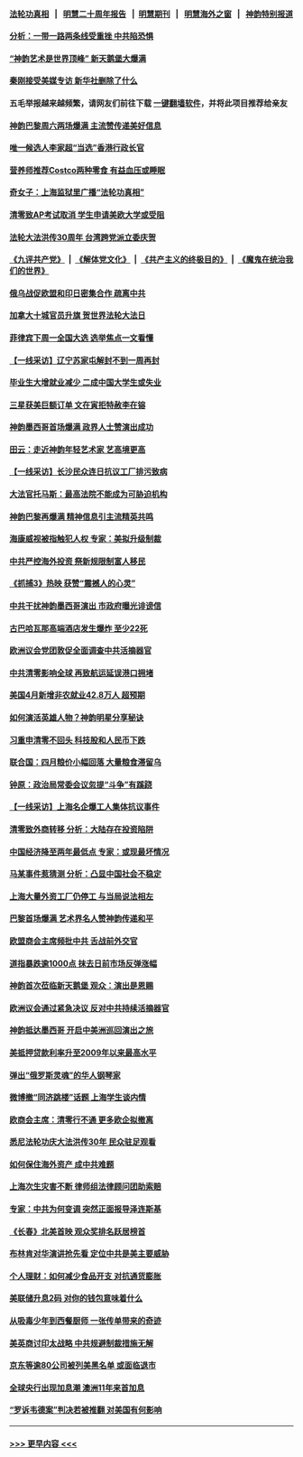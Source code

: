 #### [法轮功真相](https://github.com/gfw-breaker/truth/blob/master/README.md?t=0) &nbsp;&nbsp;|&nbsp;&nbsp; [明慧二十周年报告](https://github.com/gfw-breaker/mh-reports/blob/master/README.md?t=0) &nbsp;&nbsp;|&nbsp;&nbsp;[明慧期刊](https://github.com/gfw-breaker/mh-qikan) &nbsp;&nbsp;|&nbsp;&nbsp; [明慧海外之窗](https://github.com/gfw-breaker/mh-news/blob/master/README.md?t=0) &nbsp;&nbsp;|&nbsp;&nbsp; [神韵特别报道](https://github.com/gfw-breaker/mh-news/blob/master/shenyun.md?t=0)
#### [分析：一带一路两条线受重挫 中共陷恐惧](../pages/nf4514/n13726633.md?t=05082151) 
#### [“神韵艺术是世界顶峰” 新天鹅堡大爆满](../pages/nf4514/n13730016.md?t=05082151) 
#### [秦刚接受美媒专访 新华社删除了什么](../pages/nf4514/n13729851.md?t=05082151) 
#### 五毛举报越来越频繁，请网友们前往下载 [一键翻墙软件](https://github.com/gfw-breaker/ssr-accounts)，并将此项目推荐给亲友
#### [神韵巴黎周六两场爆满 主流赞传递美好信息](../pages/nf4514/n13729942.md?t=05082151) 
#### [唯一候选人李家超“当选”香港行政长官](../pages/nf4514/n13729977.md?t=05082151) 
#### [营养师推荐Costco两种零食 有益血压或睡眠](../pages/nf4514/n13717853.md?t=05082151) 
#### [奇女子：上海监狱里广播“法轮功真相”](../pages/nf4514/n13726443.md?t=05082151) 
#### [清零致AP考试取消 学生申请美欧大学或受阻](../pages/nf4514/n13729570.md?t=05082151) 
#### [法轮大法洪传30周年 台湾跨党派立委庆贺](../pages/nf4514/n13729159.md?t=05082151) 
#### [《九评共产党》](https://github.com/begood0513/9ping.md/blob/master/README.md) &nbsp;|&nbsp; [《解体党文化》](../../../../jtdwh.md/blob/master/README.md)  &nbsp;|&nbsp; [《共产主义的终极目的》](../../../../gczydzjmd.md/blob/master/README.md) &nbsp;|&nbsp; [《魔鬼在统治我们的世界》](../../../../mgztzwmdsj.md/blob/master/README.md) 
#### [俄乌战促欧盟和印日密集合作 疏离中共](../pages/nf4514/n13727386.md?t=05082151) 
#### [加拿大十城官员升旗 贺世界法轮大法日](../pages/nf4514/n13729166.md?t=05082151) 
#### [菲律宾下周一全国大选 选举焦点一文看懂](../pages/nf4514/n13729646.md?t=05082151) 
#### [【一线采访】辽宁苏家屯解封不到一周再封](../pages/nf4514/n13729625.md?t=05082151) 
#### [毕业生大增就业减少 二成中国大学生或失业](../pages/nf4514/n13729154.md?t=05082151) 
#### [三星获美巨额订单 文在寅拒特赦李在镕](../pages/nf4514/n13729621.md?t=05082151) 
#### [神韵墨西哥首场爆满 政界人士赞演出成功](../pages/nf4514/n13729484.md?t=05082151) 
#### [田云：走近神韵年轻艺术家 艺高境更高](../pages/nf4514/n13726150.md?t=05082151) 
#### [【一线采访】长沙民众连日抗议工厂排污致病](../pages/nf4514/n13729392.md?t=05082151) 
#### [大法官托马斯：最高法院不能成为可胁迫机构](../pages/nf4514/n13729027.md?t=05082151) 
#### [神韵巴黎再爆满 精神信息引主流精英共鸣](../pages/nf4514/n13729301.md?t=05082151) 
#### [海康威视被指触犯人权 专家：美拟升级制裁](../pages/nf4514/n13729009.md?t=05082151) 
#### [中共严控海外投资 祭新规限制富人移民](../pages/nf4514/n13729175.md?t=05082151) 
#### [《抓捕3》热映 获赞“震撼人的心灵”](../pages/nf4514/n13729129.md?t=05082151) 
#### [中共干扰神韵墨西哥演出 市政府曝光诽谤信](../pages/nf4514/n13728994.md?t=05082151) 
#### [古巴哈瓦那高端酒店发生爆炸 至少22死](../pages/nf4514/n13728920.md?t=05082151) 
#### [欧洲议会党团敦促全面调查中共活摘器官](../pages/nf4514/n13729021.md?t=05082151) 
#### [中共清零影响全球 再致航运延误港口拥堵](../pages/nf4514/n13728916.md?t=05082151) 
#### [美国4月新增非农就业42.8万人 超预期](../pages/nf4514/n13728839.md?t=05082151) 
#### [如何演活英雄人物？神韵明星分享秘诀](../pages/nf4514/n13727362.md?t=05082151) 
#### [习重申清零不回头 科技股和人民币下跌](../pages/nf4514/n13728686.md?t=05082151) 
#### [联合国：四月粮价小幅回落 大量粮食滞留乌](../pages/nf4514/n13728737.md?t=05082151) 
#### [钟原：政治局常委会议忽提“斗争”有蹊跷](../pages/nf4514/n13728275.md?t=05082151) 
#### [【一线采访】上海名企爆工人集体抗议事件](../pages/nf4514/n13728542.md?t=05082151) 
#### [清零致外商转移 分析：大陆存在投资陷阱](../pages/nf4514/n13728263.md?t=05082151) 
#### [中国经济降至两年最低点 专家：或现最坏情况](../pages/nf4514/n13728571.md?t=05082151) 
#### [马某事件惹猜测 分析：凸显中国社会不稳定](../pages/nf4514/n13728190.md?t=05082151) 
#### [上海大量外资工厂仍停工 与当局说法相左](../pages/nf4514/n13728640.md?t=05082151) 
#### [巴黎首场爆满 艺术界名人赞神韵传递和平](../pages/nf4514/n13728443.md?t=05082151) 
#### [欧盟商会主席频批中共 舌战前外交官](../pages/nf4514/n13728265.md?t=05082151) 
#### [道指暴跌逾1000点 抹去日前市场反弹涨幅](../pages/nf4514/n13728230.md?t=05082151) 
#### [神韵首次莅临新天鹅堡 观众：演出是恩赐](../pages/nf4514/n13728343.md?t=05082151) 
#### [欧洲议会通过紧急决议 反对中共持续活摘器官](../pages/nf4514/n13728211.md?t=05082151) 
#### [神韵抵达墨西哥 开启中美洲巡回演出之旅](../pages/nf4514/n13728271.md?t=05082151) 
#### [美抵押贷款利率升至2009年以来最高水平](../pages/nf4514/n13728188.md?t=05082151) 
#### [弹出“俄罗斯灵魂”的华人钢琴家](../pages/nf4514/n13727201.md?t=05082151) 
#### [微博撤“同济跳楼”话题 上海学生谈内情](../pages/nf4514/n13727649.md?t=05082151) 
#### [欧商会主席：清零行不通 更多欧企拟撤离](../pages/nf4514/n13727803.md?t=05082151) 
#### [悉尼法轮功庆大法洪传30年 民众驻足观看](../pages/nf4514/n13727753.md?t=05082151) 
#### [如何保住海外资产 成中共难题](../pages/nf4514/n13727963.md?t=05082151) 
#### [上海次生灾害不断 律师组法律顾问团助索赔](../pages/nf4514/n13727729.md?t=05082151) 
#### [专家：中共为何变调 突然正面报导泽连斯基](../pages/nf4514/n13727713.md?t=05082151) 
#### [《长春》北美首映 观众奖排名跃居榜首](../pages/nf4514/n13727287.md?t=05082151) 
#### [布林肯对华演讲抢先看 定位中共是美主要威胁](../pages/nf4514/n13727292.md?t=05082151) 
#### [个人理财：如何减少食品开支 对抗通货膨胀](../pages/nf4514/n13727342.md?t=05082151) 
#### [美联储升息2码 对你的钱包意味着什么](../pages/nf4514/n13727177.md?t=05082151) 
#### [从吸毒少年到西餐厨师 一张传单带来的奇迹](../pages/nf4514/n13727431.md?t=05082151) 
#### [美英商讨印太战略 中共规避制裁措施无解](../pages/nf4514/n13727536.md?t=05082151) 
#### [京东等逾80公司被列美黑名单 或面临退市](../pages/nf4514/n13727449.md?t=05082151) 
#### [全球央行出现加息潮 澳洲11年来首加息](../pages/nf4514/n13727573.md?t=05082151) 
#### [“罗诉韦德案”判决若被推翻 对美国有何影响](../pages/nf4514/n13727219.md?t=05082151) 

----
#### [ >>> 更早内容 <<< ](../indexes/nf4514-earlier.md)
